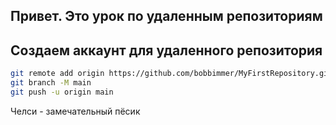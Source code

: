 ## Привет. Это урок по удаленным репозиториям
## Создаем аккаунт для удаленного репозитория
```sh
git remote add origin https://github.com/bobbimmer/MyFirstRepository.git
git branch -M main
git push -u origin main
```
Челси - замечательный пёсик